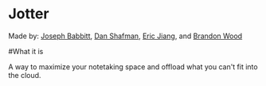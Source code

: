 Jotter
====================================================
Made by: [Joseph Babbitt](http://www.github.com/josephbabbitt), [Dan Shafman](https://github.com/DanShafman), [Eric Jiang](https://github.com/Eric4Jiang), and [Brandon Wood](https://github.com/Brandonfrommechanical)

#What it is

A way to maximize your notetaking space and offload what you can't fit into the cloud.
